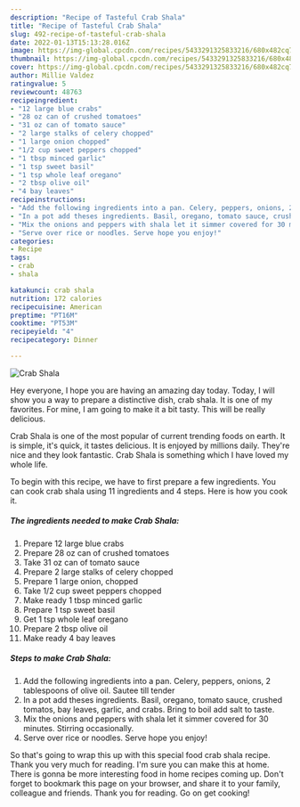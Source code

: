 ```yaml
---
description: "Recipe of Tasteful Crab Shala"
title: "Recipe of Tasteful Crab Shala"
slug: 492-recipe-of-tasteful-crab-shala
date: 2022-01-13T15:13:28.016Z
image: https://img-global.cpcdn.com/recipes/5433291325833216/680x482cq70/crab-shala-recipe-main-photo.jpg
thumbnail: https://img-global.cpcdn.com/recipes/5433291325833216/680x482cq70/crab-shala-recipe-main-photo.jpg
cover: https://img-global.cpcdn.com/recipes/5433291325833216/680x482cq70/crab-shala-recipe-main-photo.jpg
author: Millie Valdez
ratingvalue: 5
reviewcount: 48763
recipeingredient:
- "12 large blue crabs"
- "28 oz can of crushed tomatoes"
- "31 oz can of tomato sauce"
- "2 large stalks of celery chopped"
- "1 large onion chopped"
- "1/2 cup sweet peppers chopped"
- "1 tbsp minced garlic"
- "1 tsp sweet basil"
- "1 tsp whole leaf oregano"
- "2 tbsp olive oil"
- "4 bay leaves"
recipeinstructions:
- "Add the following ingredients into a pan. Celery, peppers, onions, 2 tablespoons of olive oil. Sautee till tender"
- "In a pot add theses ingredients. Basil, oregano, tomato sauce, crushed tomatos, bay leaves, garlic, and crabs. Bring to boil add salt to taste."
- "Mix the onions and peppers with shala let it simmer covered for 30 minutes. Stirring occasionally."
- "Serve over rice or noodles. Serve hope you enjoy!"
categories:
- Recipe
tags:
- crab
- shala

katakunci: crab shala 
nutrition: 172 calories
recipecuisine: American
preptime: "PT16M"
cooktime: "PT53M"
recipeyield: "4"
recipecategory: Dinner

---
```



![Crab Shala](https://img-global.cpcdn.com/recipes/5433291325833216/680x482cq70/crab-shala-recipe-main-photo.jpg)

Hey everyone, I hope you are having an amazing day today. Today, I will show you a way to prepare a distinctive dish, crab shala. It is one of my favorites. For mine, I am going to make it a bit tasty. This will be really delicious.



Crab Shala is one of the most popular of current trending foods on earth. It is simple, it's quick, it tastes delicious. It is enjoyed by millions daily. They're nice and they look fantastic. Crab Shala is something which I have loved my whole life.


To begin with this recipe, we have to first prepare a few ingredients. You can cook crab shala using 11 ingredients and 4 steps. Here is how you cook it.

<!--inarticleads1-->

##### The ingredients needed to make Crab Shala:

1. Prepare 12 large blue crabs
1. Prepare 28 oz can of crushed tomatoes
1. Take 31 oz can of tomato sauce
1. Prepare 2 large stalks of celery chopped
1. Prepare 1 large onion, chopped
1. Take 1/2 cup sweet peppers chopped
1. Make ready 1 tbsp minced garlic
1. Prepare 1 tsp sweet basil
1. Get 1 tsp whole leaf oregano
1. Prepare 2 tbsp olive oil
1. Make ready 4 bay leaves




<!--inarticleads2-->

##### Steps to make Crab Shala:

1. Add the following ingredients into a pan. Celery, peppers, onions, 2 tablespoons of olive oil. Sautee till tender
1. In a pot add theses ingredients. Basil, oregano, tomato sauce, crushed tomatos, bay leaves, garlic, and crabs. Bring to boil add salt to taste.
1. Mix the onions and peppers with shala let it simmer covered for 30 minutes. Stirring occasionally.
1. Serve over rice or noodles. Serve hope you enjoy!




So that's going to wrap this up with this special food crab shala recipe. Thank you very much for reading. I'm sure you can make this at home. There is gonna be more interesting food in home recipes coming up. Don't forget to bookmark this page on your browser, and share it to your family, colleague and friends. Thank you for reading. Go on get cooking!
